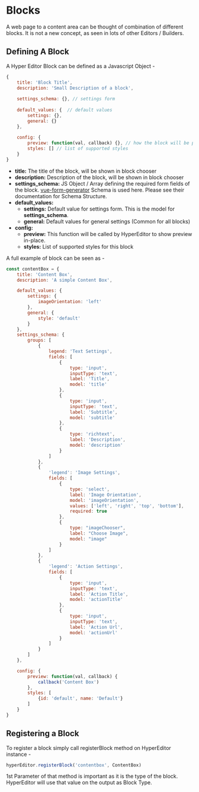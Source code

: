 # Blocks
A web page to a content area can be thought of combination of different blocks. It is not a new concept, as seen in lots of other Editors / Builders.

## Defining A Block
A Hyper Editor Block can be defined as a Javascript Object - 

```javascript
{
    title: 'Block Title',
    description: 'Small Description of a block',
    
    settings_schema: {}, // settings form 
    
    default_values: {  // default values
        settings: {}, 
        general: {}
    },
    
    config: {
        preview: function(val, callback) {}, // how the block will be previewed
        styles: [] // list of supported styles
    }
}
```

- **title:** The title of the block, will be shown in block chooser
- **description:** Description of the block, will be shown in block chooser
- **settings_schema:** JS Object / Array defining the required form fields of the block. [vue-form-generator](https://github.com/vue-generators/vue-form-generator) Schema is used here. Please see their documentation for Schema Structure.
- **default_values:**
  - **settings:** Default value for settings form. This is the model for **settings_schema**.
  - **general:** Default values for general settings (Common for all blocks)
- **config:**
  - **preview:** This function will be called by HyperEditor to show preview in-place.
  - **styles:** List of supported styles for this block

A full example of block can be seen as -

```javascript
const contentBox = {
    title: 'Content Box',
    description: 'A simple Content Box',

    default_values: {
        settings: {
            imageOrientation: 'left'
        },
        general: {
            style: 'default'
        }
    },
    settings_schema: {
        groups: [
            {
                legend: 'Text Settings',
                fields: [
                    {
                        type: 'input',
                        inputType: 'text',
                        label: 'Title',
                        model: 'title'
                    },
                    {
                        type: 'input',
                        inputType: 'text',
                        label: 'Subtitle',
                        model: 'subtitle'
                    },
                    {
                        type: 'richtext',
                        label: 'Description',
                        model: 'description'
                    }
                ]
            },
            {
                'legend': 'Image Settings',
                fields: [
                    {
                        type: 'select',
                        label: 'Image Orientation',
                        model: 'imageOrientation',
                        values: ['left', 'right', 'top', 'bottom'],
                        required: true
                    },
                    {
                        type: "imageChooser",
                        label: "Choose Image",
                        model: "image"
                    }
                ]
            },
            {
                'legend': 'Action Settings',
                fields: [
                    {
                        type: 'input',
                        inputType: 'text',
                        label: 'Action Title',
                        model: 'actionTitle'
                    },
                    {
                        type: 'input',
                        inputType: 'text',
                        label: 'Action Url',
                        model: 'actionUrl'
                    }
                ]
            }
        ]
    },

    config: {
        preview: function(val, callback) {
            callback('Content Box')
        },
        styles: [
            {id: 'default', name: 'Default'}
        ]
    }
}
```

## Registering a Block
To register a block simply call registerBlock method on HyperEditor instance -
```javascript
hyperEditor.registerBlock('contentbox', ContentBox)
```
1st Parameter of that method is important as it is the type of the block. HyperEditor will use that value on the output as Block Type.
